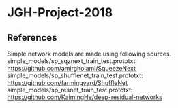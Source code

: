 # JGH-Project-2018


## References 

Simple network models are made using following sources.
simple_models/sp_sqznext_train_test.prototxt: https://github.com/amirgholami/SqueezeNext
simple_models/sp_shufflenet_train_test.prototxt: https://github.com/farmingyard/ShuffleNet
simple_models/sp_resnet_train_test.prototxt: https://github.com/KaimingHe/deep-residual-networks

